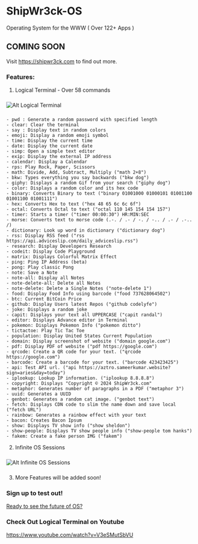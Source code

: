 # ShipWr3ck-OS
Operating System for the WWW ( Over 122+ Apps )
## COMING SOON
Visit https://shipwr3ck.com to find out more.
### Features:
1. Logical Terminal - Over 58 commands
###
![Alt Logical Terminal](https://i.ibb.co/xH4xpx0/Screenshot-05-09-2024-15-16-21.png)
###
```
- pwd : Generate a random password with specified length
- clear: Clear the terminal
- say : Display text in random colors
- emoji: Display a random emoji symbol
- time: Display the current time
- date: Display the current date
- simp: Open a simple text editor
- exip: Display the external IP address
- calendar: Display a Calendar
- rps: Play Rock, Paper, Scissors
- math: Divide, Add, Subtract, Multiply ("math 2+8")
- bkw: Types everything you say backwards ("bkw dog")
- giphy: Displays a random Gif from your search ("giphy dog")
- color: Displays a random color and its hex code
- binary: Converts Binary to text ("binary 01001000 01000101 01001100 01001100 01001111")
- hex: Converts Hex to text ("hex 48 65 6c 6c 6f")
- octal: Converts Octal to text ("octal 110 145 154 154 157")
- timer: Starts a timer ("timer 00:00:30") HR:MIN:SEC
- morse: Converts text to morse code (.-. / .- / -. / -.. / .- / .-.. /)
- dictionary: Look up word in dictionary ("dictionary dog")
- rss: Display RSS feed ("rss https://api.adviceslip.com/daily_adviceslip.rss")
- research: Display Developers Research
- codeit: Display Code Playground
- matrix: Displays Colorful Matrix Effect
- ping: Ping IP Address (beta)
- pong: Play classic Pong
- note: Save a Note
- note-all: Display all Notes
- note-delete-all: Delete all Notes
- note-delete: Delete a Single Notes ("note-delete 1")
- food: Display Food Info using barcode ("food 737628064502")
- btc: Current BitCoin Price
- github: Display Users latest Repos ("github codelyfe")
- joke: Displays a random joke
- capit: Displays your text all UPPERCASE ("capit randal")
- editor: Displays Advance editor in Terminal
- pokemon: Displays Pokemon Info ("pokemon ditto")
- tictactoe: Play Tic Tac Toe
- population: Display United States Current Population
- domain: Display screenshot of website ("domain google.com")
- pdf: Display PDF of website ("pdf https://google.com")
- qrcode: Create a QR code for your text. ("qrcode https://google.com")
- barcode: Create a barcode for your text. ("barcode 423423425")
- api: Test API url. ("api https://aztro.sameerkumar.website?sign=aries&day=today")
- iplookup: Lookup IP information. ("iplookup 8.8.8.8")
- copyright: Displays "Copyright © 2024 ShipWr3ck.com"
- metaphor: Generates number of paragraphs in a PDF ("metaphor 3")
- uuid: Generates a UUID
- genbot: Generates a random cat image. ("genbot text")
- fetch: Displays CDN code to slim the name down and save local ("fetch URL")
- rainbow: Generates a rainbow effect with your text
- bacon: Creates Bacon Ipsum
- show: Displays TV show info ("show sheldon")
- show-people: Displays TV show people info ("show-people tom hanks")
- fakem: Create a fake person IMG ("fakem")
```


2. Infinite OS Sessions
### 
![Alt Infinite OS Sessions](https://i.ibb.co/hDMdjQ1/Screenshot-05-09-2024-15-48-17.png)
###
3. More Features will be added soon! 
### Sign up to test out!
[Ready to see the future of OS?](https://shipwr3ck.com/sign-up/)
### Check Out Logical Terminal on Youtube
https://www.youtube.com/watch?v=V3eSMutSbVU
